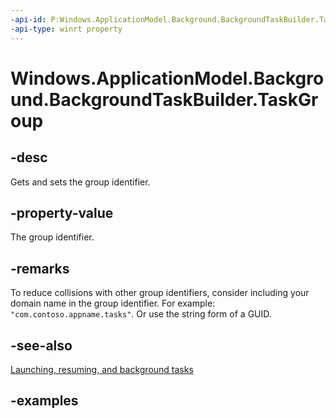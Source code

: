 ```yaml
---
-api-id: P:Windows.ApplicationModel.Background.BackgroundTaskBuilder.TaskGroup
-api-type: winrt property
---
```


<!-- Property syntax.
public BackgroundTaskRegistrationGroup TaskGroup { get;  set; }
-->

# Windows.ApplicationModel.Background.BackgroundTaskBuilder.TaskGroup

## -desc
Gets and sets the group identifier.

## -property-value
The group identifier.

## -remarks
To reduce collisions with other group identifiers, consider including your domain name in the group identifier. For example: `"com.contoso.appname.tasks"`. Or use the string form of a GUID.

## -see-also
[Launching, resuming, and background tasks](https://msdn.microsoft.com/windows/uwp/launch-resume/index)


## -examples
